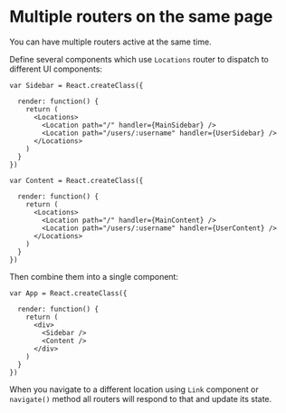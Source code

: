 # Multiple routers on the same page

You can have multiple routers active at the same time.

Define several components which use `Locations` router to dispatch to different
UI components:

    var Sidebar = React.createClass({

      render: function() {
        return (
          <Locations>
            <Location path="/" handler={MainSidebar} />
            <Location path="/users/:username" handler={UserSidebar} />
          </Locations>
        )
      }
    })

    var Content = React.createClass({

      render: function() {
        return (
          <Locations>
            <Location path="/" handler={MainContent} />
            <Location path="/users/:username" handler={UserContent} />
          </Locations>
        )
      }
    })

Then combine them into a single component:

    var App = React.createClass({

      render: function() {
        return (
          <div>
            <Sidebar />
            <Content />
          </div>
        )
      }
    })

When you navigate to a different location using `Link` component or `navigate()`
method all routers will respond to that and update its state.
